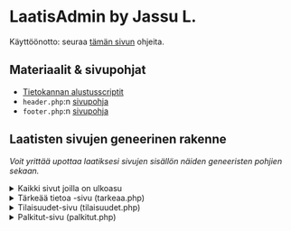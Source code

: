 # LaatisAdmin by Jassu L.

Käyttöönotto: seuraa [tämän sivun](https://hiirenkolo.net/virtuaaliapu/laatisadmin/kayttoonotto.php) ohjeita.

## Materiaalit & sivupohjat

-   [Tietokannan alustusscriptit](/assets/tietokantascriptit.txt)
-   `header.php`:n [sivupohja](/header.php)
-   `footer.php`:n [sivupohja](/footer.php)

## Laatisten sivujen geneerinen rakenne

_Voit yrittää upottaa laatiksesi sivujen sisällön näiden geneeristen pohjien sekaan._

<details>
<summary>Kaikki sivut joilla on ulkoasu</summary>

```html
<?php // header-include
require_once 'admin/tk_kredentiaalit.php';
require_once $headerurl; ?>

<!-- sivun muu sisältö tähän -->

<?php // footer-include
require_once $footerurl; ?>
```

</details>

<details>
<summary>Tärkeää tietoa -sivu (tarkeaa.php)</summary>

```html
<?php // header-include
require_once 'admin/tk_kredentiaalit.php';
require_once $headerurl; ?>

<h1>Tärkeää tietoa</h1>
<!-- (Sivun leipäteksti tähän) -->

<hr />

<div class="palstat">
    <div class="vasen">
        <h2>Palstan otsikko</h2>
        <!-- (palstan teksti) -->
    </div>
    <div class="oikea">
        <!-- tuomaritaulukko -->
        <h2 id="tuomarit">Tuomarit</h2>
        <?php include_once 'admin/tuomaritaulukko.php'; ?>
    </div>
</div>

<hr />

<!-- keikkatuomarilomake -->
<h2 id="keikkatuomari">Keikkatuomarilomake</h2>
<?php include_once 'admin/keikkatuomarilomake.php'; ?>

<?php // footer-include
require_once $footerurl; ?>
```

</details>

<details>
  <summary>Tilaisuudet-sivu (tilaisuudet.php)</summary>

```html
<?php // header + tarvittavat tiedostot
require_once 'admin/tk_kredentiaalit.php';
require_once $headerurl;
require 'admin/haeosallistujataulukko.php';
require 'admin/haetulokset.php'; ?>

<h1>Tilaisuudet</h1>
<!-- sivun leipäteksti tähän -->

<hr />

<!-- tilaisuuksien osallistumislomake -->
<?php include_once 'admin/oslomake.php'; ?>
<!-- ei hr-viivaa tähän väliin, tulee taulukon mukana  -->

<h2>Tulosarkisto</h2>
<table id="tulosarkisto">
    <!-- tulosarkisto, huom. tämä tulee table-tagin jälkeen -->
    <?php $vuosi = date('Y');

    // määritä tähän vuosi, josta alkaen laatiksella on tuloksia
    while ($vuosi >= '2021') { haeTulokset($vuosi--); } ?>
    <!-- tulosarkisto päättyy-->
    <tr>
        <th colspan="4">Vanhojen tilaisuussivujen arkisto</th>
    </tr>
    <tr>
        <td colspan="4" style="font-style: italic">
            Vanhat, ei-tietokantapohjaiset tilaisuudet voi listata tähän
            manuaalisina taulukon riveinä
        </td>
    </tr>
    <tr>
        <td>31.06.20XX</td>
        <td>Olen manuaalinen rivi</td>
        <td><a href="#">Tulokset tulleet</a></td>
        <td>Osallistujia 20/20</td>
    </tr>
</table>

<?php // footer-include
require_once $footerurl; ?>
```

</details>

<details>
  <summary>Palkitut-sivu (palkitut.php)</summary>

```html
<?php // header-include
require_once 'admin/tk_kredentiaalit.php';
require_once $headerurl; ?>

<h1>Palkitut</h1>
<!-- sivun leipäteksti -->

<hr />

<!-- Palkitut hevoset palkinnoittain -->
<?php

try {

    $stmt = $conn->prepare("SELECT h.Nimi, h.Rotu, o.*, t.Otsikko, t.Pvm, t.Tulokset
        FROM Osallistuminen o
        JOIN Tilaisuus t ON t.Til_ID = o.Til_ID
        JOIN Hevonen h ON h.VH = o.VH
        WHERE Palkinto = (?)
        ORDER BY Pisteet DESC");

    foreach ($laatispalkinnot as $palkinto) {
        $stmt->execute([$palkinto]);
        $palkitut = $stmt->fetchAll();

        echo "<h2>" . $palkinto . "<span class=\"ml-2 badge badge-secondary\">" . count($palkitut) . " kpl</span></h2>";

        echo "<p>";
        foreach ($palkitut as $heppa) {
            echo $heppa['Rotu'] . "-" . $heppa['Skp'] . ". ";
            echo "<a href=\"" . $heppa['Linkki'] . "\" target=\"new\">";
            echo $heppa['Nimi'] . "</a> &ndash; ";
            echo $heppa['VH'] . " &ndash; <b>";
            echo $heppa['Pisteet'] . " p.</b> (<a href=\"";
            echo $heppa['Tulokset'] . "\" target=\"new\">";
            echo date('m/y', strtotime($heppa['Pvm'])) . "</a>)<br>";
        }
        echo "</p>";
    }
} catch (PDOException $e) {
    echo "<p>Palkittujen haku epäonnistui</p>";
}
?>
<!-- Palkitut hevoset loppuu -->

<?php // footer-include
require_once $footerurl; ?>

```

</details>
